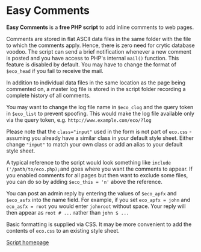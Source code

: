 # Easy Comments

**Easy Comments** is a **free PHP script** to add inline comments to web pages.

Comments are stored in flat ASCII data files in the same folder with the file to which the comments apply. Hence, there is zero need for crytic database voodoo. The script can send a brief notification whenever a new comment is posted and you have access to PHP's internal `mail()` function. This feature is disabled by default. You may have to change the format of `$eco_head` if you fail to receive the mail.

In addition to individual data files in the same location as the page being commented on, a master log file is stored in the script folder recording a complete history of all comments.

You may want to change the log file name in `$eco_clog` and the query token in `$eco_list` to prevent spoofing. This would make the log file available only via the query token, e.g. `http://www.example.com/eco/?log`

Please note that the `class="input"` used in the form is not part of `eco.css` - assuming you already have a similar class in your default style sheet. Either change `"input"` to match your own class or add an alias to your default style sheet.

A typical reference to the script would look something like `include ('/path/to/eco.php);`and goes where you want the comments to  appear. If you enabled comments for all pages but then want to exclude some files, you can do so by adding `$eco_this = 'n'` above the reference.

You can post an admin reply by entering the values of `$eco_apfx` and `$eco_asfx` into the name field. For example, if you set `eco_apfx = john` and `eco_asfx = root` you would enter `johnroot` without space. Your reply will then appear as `root # ...` rather than `john $ ...`

Basic formatting is supplied via CSS. It may be more convenient to add the contents of `eco.css` to an existing style sheet.

[Script homepage](http://phclaus.com/php-scripts/easy-comments/)
